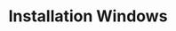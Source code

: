 ---
id: windows_installation_de
title: Installation Windows
parent: SEB Installation
nav_order: 1
---